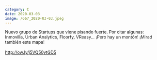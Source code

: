 ```yaml
--- 
category: C 
date: 2020-03-03 
image: /667_2020-03-03.jpeg 
--- 
```


Nuevo grupo de Startups que viene pisando fuerte. Por citar algunas:  Inmovilla, Urban Analytics, Floorfy, VReasy... ¡Pero hay un montón! ¡Mirad también este mapa! <br><br>http://ow.ly/j5VQ50ytGD5